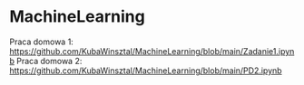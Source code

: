 # MachineLearning

Praca domowa 1: https://github.com/KubaWinsztal/MachineLearning/blob/main/Zadanie1.ipynb
Praca domowa 2: https://github.com/KubaWinsztal/MachineLearning/blob/main/PD2.ipynb
